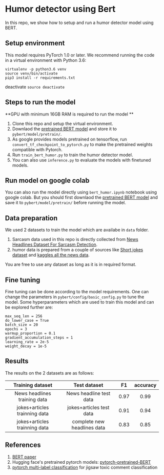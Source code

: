 # Humor detector using Bert
In this repo, we show how to setup and run a humor detector model using BERT.


## Setup environment

This model requires PyTorch 1.0 or later. We recommend running the code in a virtual environment with Python 3.6:
```
virtualenv -p python3.6 venv
source venv/bin/activate
pip3 install -r requirements.txt
```

deactivate `source deactivate`


## Steps to run the model

**GPU with minimum 16GB RAM is required to run the model ** 

1. Clone this repo and setup the virtual environment.
2. Downlaod the [pretrained BERT model](https://storage.googleapis.com/bert_models/2018_10_18/uncased_L-12_H-768_A-12.zip) and store it to `pybert/model/pretrain/`.
3. As google provides models pretrained on tensorflow, run `convert_tf_checkpoint_to_pytorch.py` to make the pretrained weights compatible with Pytorch.
4. Run `train_bert_humor.py` to train the humor detector model.
5. You can also use `inference.py` to evaluate the models with finetuned models.

## Run model on google colab
You can also run the model directly using `bert_humor.ipynb` notebook using google colab. But you should first downlaod the [pretrained BERT model](https://storage.googleapis.com/bert_models/2018_10_18/uncased_L-12_H-768_A-12.zip) and save it to `pybert/model/pretrain/` before running the model. 

## Data preparation

We used 2 datasets to train the model which are availabe in `data` folder.
1. Sarcasm data used in this repo is directly collected from [News Headlines Dataset For Sarcasm Detection](https://www.kaggle.com/rmisra/news-headlines-dataset-for-sarcasm-detection).
2. humor data is prepared from a couple of sources like [Short jokes dataset](https://www.kaggle.com/abhinavmoudgil95/short-jokes) and
[kaggles all the news data](https://www.kaggle.com/snapcrack/all-the-news).

You are free to use any dataset as long as it is in required format.

## Fine tuning
Fine tuning can be done according to the model requirements. One can change the parameters in `pybert/config/basic_config.py` to tune the model. 
Some hyperparameters which are used to train this model and can be explored further are:
```
max_seq_len = 256
do_lower_case = True
batch_size = 20
epochs = 3
warmup_proportion = 0.1
gradient_accumulation_steps = 1
learning_rate = 2e-5
weight_decay = 1e-5
```

## Results

The results on the 2 datasets are as follows:

| Training dataset              | Test dataset               | F1    | accuracy |
|:-----------------------------:|:--------------------------:|:-----:|:--------:|
| News headlines training data  | News headline test data    | 0.97  | 0.99     |
| jokes+articles trainning data | jokes+articles test data   | 0.91  | 0.94     | 
| jokes+articles trainning data | complete new headlines data| 0.83  | 0.85     |


## References
1. [BERT paper](https://arxiv.org/abs/1810.04805)
2. Hugging face's pretrained pytorch models: [pytorch-pretrained-BERT](https://github.com/huggingface/pytorch-pretrained-BERT)
3. [pytorch multi-label classification](https://github.com/lonePatient/Bert-Multi-Label-Text-Classification) for jigsaw toxic comment classification




